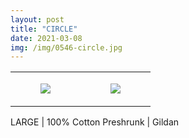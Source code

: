 ```yaml
---
layout: post
title: "CIRCLE"
date: 2021-03-08
img: /img/0546-circle.jpg
---
```




<table style="width:100%;"><tr><td style="vertical-align:top;">
      <figure class="tmblr-full" data-orig-height="2048" data-orig-width="1365" data-orig-src="https://concertshirts.netlify.app/shirts/0546/0546-01.jpg"><img src="https://64.media.tumblr.com/e660eb79106af7dd5cdb6c061a8c86b9/e5dd8ee39c9b2efb-5d/s540x810/a9ec6c4785fc0c5a6c3f6c2e247f6de4aaaf77a7.jpg" data-orig-height="2048" data-orig-width="1365" data-orig-src="https://concertshirts.netlify.app/shirts/0546/0546-01.jpg"/></figure></td>
    <td style="vertical-align:top;">
      <figure class="tmblr-full" data-orig-height="2048" data-orig-width="1365" data-orig-src="https://concertshirts.netlify.app/shirts/0546/0546-02.jpg"><img src="https://64.media.tumblr.com/2a26e41d3d5fce0f0437c77c634e6e3c/e5dd8ee39c9b2efb-ed/s540x810/6770126fb3cd91c7c33040f992fdcb412f55cf43.jpg" data-orig-height="2048" data-orig-width="1365" data-orig-src="https://concertshirts.netlify.app/shirts/0546/0546-02.jpg"/></figure></td>
  </tr></table><p>
  LARGE | 100% Cotton Preshrunk | Gildan
</p>
